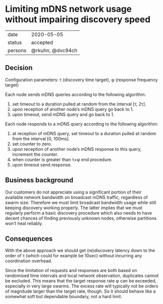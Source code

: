 # Limiting mDNS network usage without impairing discovery speed

|  |  |
| --- | --- |
| date | 2020-05-05 |
| status | accepted |
| persons | @rkuhn, @dvc94ch |

## Decision

Configuration parameters: τ (discovery time target), φ (response frequency target)

Each node sends mDNS queries according to the following algorithm:

1. set timeout to a duration pulled at random from the interval [τ, 2τ].
2. upon reception of another node’s mDNS query go back to 1.
3. upon timeout, send mDNS query and go back to 1.

Each node responds to a mDNS query according to the following algorithm:

1. at reception of mDNS query, set timeout to a duration pulled at random from the interval [0, 100ms].
2. set counter to zero.
3. upon reception of another node’s mDNS response to this query, increment the counter.
4. when counter is greater than τ×φ end procedure.
5. upon timeout send response.

## Business background

Our customers do not appreciate using a significant portion of their available network bandwidth on broadcast mDNS traffic, regardless of swarm size.
Therefore we must limit broadcast bandwidth usage while still keeping discovery working properly.
The latter implies that we must regularly perform a basic discovery procedure which also needs to have decent chances of finding previously unknown nodes, otherwise partitions won’t heal reliably.

## Consequences

With the above approach we should get (re)discovery latency down to the order of τ (which could for example be 10sec) without incurring any coordination overhead.

Since the limitation of requests and responses are both based on randomised time intervals and local network observation, duplicates cannot be excluded.
This means that the target response rate φ can be exceeded, especially in very large swarms.
The excess rate will typically not be orders of magnitude larger than the target rate, though.
So it should behave like a somewhat soft but dependable boundary, not a hard limit.

